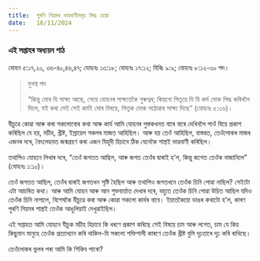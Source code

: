 ```yaml
---
title:  পুৰণি নিয়মৰ ভাৱবাণীসমূহ সিদ্ধ হোৱা
date:   16/11/2024
---
```


### এই সপ্তাহৰ অধ্যয়ন পাঠ
যোহন ৫:১৭,২০, ৩৬-৪০,৪৬,৪৭; যোহনঃ ১৩:১৮; যোহনঃ ১৭:১২; যিৰিঃ ৯:৯; যোহনঃ ৮:১২-৩০ পদ।

> <p>মুখস্থ পদ</p>
> “কিন্তু মোৰ যি সাক্ষ্য আছে, সেয়ে যোহনৰ সাক্ষ্যতকৈ গুৰুত্বৰ; কিয়নো পিতৃয়ে যি যি কৰ্ম মোক সিদ্ধ কৰিবলৈ দিলে, মই কৰা সেই সেই কৰ্মই মোৰ বিষয়ে, পিতৃক মোক পঠোৱাৰ সাক্ষ্য দিছে” (যোহনঃ ৫:৩৬)।

যীচুৱে কোৱা আৰু কৰা সকলোবোৰ কথা আৰু কাৰ্য আমি যোহনৰ পুস্তকখনত বাৰে বাৰে দেখিবলৈ পাওঁ যিয়ে প্ৰকাশ কৰিছিল যে হয়, মচীহ, খ্ৰীষ্ট, ইস্ৰায়েল সকলৰ মাজত আহিছিল। আৰু হয় তেওঁ আহিছিল, বাস্তৱত, তেওঁলোকৰ মাজৰ এজনৰ দৰে, বৈৎলেহমত জন্মগ্ৰহণ কৰা এজন যিহূদী হিচাবে ঠিক যেনেকৈ শাস্ত্ৰই ভাৱবাণী কৰিছিল।

তথাপিও যোহনে লিখাৰ দৰে, “তেওঁ জগতত আছিল, আৰু জগত তেওঁৰ দ্বাৰাই হ’ল, কিন্তু জগেত তেওঁক নাজানিলে” (যোহনঃ ১:১০)।

তেওঁ জগতত আছিল, তেওঁৰ দ্বাৰাই জগতখন সৃষ্টি হৈছিল আৰু তথাপিও জগতখনে তেওঁক চিনি পোৱা নাছিল? সেইটো এটা আচৰিত কথা। আৰু আমি যোহন আৰু আন শুভবাৰ্ত্তাত দেখাৰ দৰে, বহুতে তেওঁক চিনি পোৱা উচিত আছিল যদিও তেওঁক চিনি নাপালে, বিশেষকৈ যীচুৱে কৰা আৰু কোৱা সকলো কাৰ্যৰ বাবে। ইয়াতকৈয়ো ডাঙৰ কথাটো হ’ল, কাৰণ পুৰণি নিয়মৰ শাস্ত্ৰই তেওঁক আঙুলিয়াই দেখুৱাইছিল।

এই সপ্তাহত আমি যোহনে যীচুক মচীহ হিচাবে কি ধৰণে প্ৰকাশ কৰিছে সেই বিষয়ে চাম আৰু লগেত, চাম যে কিয় কিছুমান মানুহে তেওঁক প্ৰত্যাখ্যান কৰি থাকিল-যি সকলো শক্তিশালী কাৰণে তেওঁক খ্ৰীষ্ট বুলি দৃঢ়তাৰে দৃঢ় কৰি ৰাখিছে।

তেওঁলোকৰ ভুলৰ পৰা আমি কি শিকিব পাৰো?